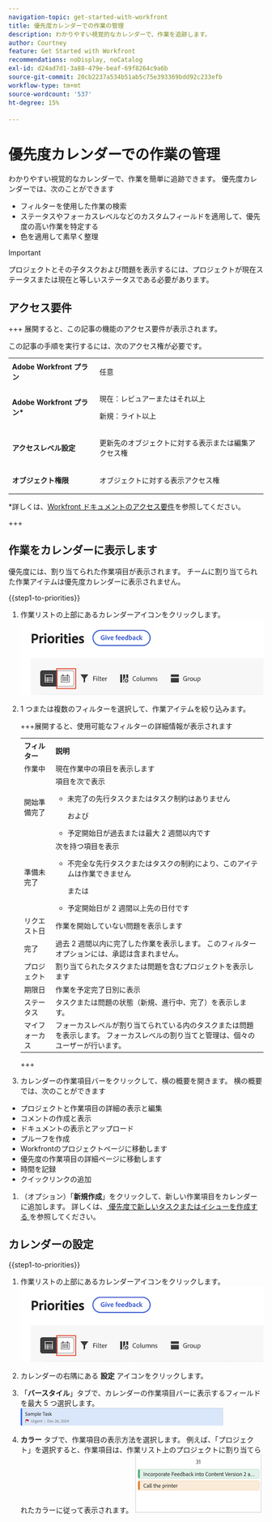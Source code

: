 ```yaml
---
navigation-topic: get-started-with-workfront
title: 優先度カレンダーでの作業の管理
description: わかりやすい視覚的なカレンダーで、作業を追跡します。
author: Courtney
feature: Get Started with Workfront
recommendations: noDisplay, noCatalog
exl-id: d24ad7d1-3a88-479e-beaf-69f8264c9a6b
source-git-commit: 20cb2237a534b51ab5c75e393369bdd92c233efb
workflow-type: tm+mt
source-wordcount: '537'
ht-degree: 15%

---
```


# 優先度カレンダーでの作業の管理

わかりやすい視覚的なカレンダーで、作業を簡単に追跡できます。 優先度カレンダーでは、次のことができます

* フィルターを使用した作業の検索
* ステータスやフォーカスレベルなどのカスタムフィールドを適用して、優先度の高い作業を特定する
* 色を適用して素早く整理

>[!IMPORTANT]
>
>プロジェクトとその子タスクおよび問題を表示するには、プロジェクトが現在ステータスまたは現在と等しいステータスである必要があります。


## アクセス要件

+++ 展開すると、この記事の機能のアクセス要件が表示されます。

この記事の手順を実行するには、次のアクセス権が必要です。

<table style="table-layout:auto"> 
 <col> 
 </col> 
 <col> 
 </col> 
 <tbody> 
  <tr> 
   <td role="rowheader"><strong>Adobe Workfront プラン</strong></td> 
   <td> <p>任意</p> </td> 
  </tr> 
  <tr> 
   <td role="rowheader"><strong>Adobe Workfront プラン*</strong></td> 
   <td> 
   <p>現在：レビュアーまたはそれ以上</p>
   <p>新規：ライト以上</p> 
   </td> 
  </tr> 
  <tr> 
   <td role="rowheader"><strong>アクセスレベル設定</strong></td> 
   <td> <p>更新先のオブジェクトに対する表示または編集アクセス権</p></td> 
  </tr> 
  <tr> 
   <td role="rowheader"><strong>オブジェクト権限</strong></td> 
   <td> <p>オブジェクトに対する表示アクセス権</p></td> 
  </tr> 
 </tbody> 
</table>

*詳しくは、[Workfront ドキュメントのアクセス要件](/help/quicksilver/administration-and-setup/add-users/access-levels-and-object-permissions/access-level-requirements-in-documentation.md)を参照してください。

+++

## 作業をカレンダーに表示します

優先度には、割り当てられた作業項目が表示されます。 チームに割り当てられた作業アイテムは優先度カレンダーに表示されません。

{{step1-to-priorities}}

1. 作業リストの上部にあるカレンダーアイコンをクリックします。
   ![ カレンダーアイコン ](assets/calendar-tab.png)
1. 1 つまたは複数のフィルターを選択して、作業アイテムを絞り込みます。

   +++展開すると、使用可能なフィルターの詳細情報が表示されます
   <table>
    <tbody>
    <tr>
    <th>フィルター</th>
    <th>説明</th>
    </tr>
        <tr>
        <td>作業中</td>
        <td>現在作業中の項目を表示します</td>
        </tr>
        <tr>
        <td>開始準備完了</td>
        <td>項目を次で表示 
        <ul>
        <li>未完了の先行タスクまたはタスク制約はありません</li>
        <p>および</p>
        <li>予定開始日が過去または最大 2 週間以内です</li>
        </ul>
        </td>
        </tr>
        <tr>
        <td>準備未完了</td>
        <td>次を持つ項目を表示
        <ul>
        <li>不完全な先行タスクまたはタスクの制約により、このアイテムは作業できません</li>
        <p>または</p>
        <li>予定開始日が 2 週間以上先の日付です</li>
        </ul>
        </td>
        </tr>
        <tr>
        <td>リクエスト日</td>
        <td>作業を開始していない問題を表示します</td>
        </tr>
        <td>完了</td>
        <td>過去 2 週間以内に完了した作業を表示します。 このフィルターオプションには、承認は含まれません。</td>
        </tr>
        <tr>
        <td>プロジェクト</td>
        <td>割り当てられたタスクまたは問題を含むプロジェクトを表示します</td>
        </tr>
        <tr>
        <td>期限日</td>
        <td>作業を予定完了日別に表示</td>
        </tr>
        <tr>
        <td>ステータス</td>
        <td>タスクまたは問題の状態（新規、進行中、完了）を表示します。</td>
        </tr>
        <tr>
        <td>マイフォーカス</td>
        <td>フォーカスレベルが割り当てられている内のタスクまたは問題を表示します。 フォーカスレベルの割り当てと管理は、個々のユーザーが行います。</td>
        </tr>
    </tbody>
    </table>

   +++

1. カレンダーの作業項目バーをクリックして、横の概要を開きます。 横の概要では、次のことができます

* プロジェクトと作業項目の詳細の表示と編集
* コメントの作成と表示
* ドキュメントの表示とアップロード
* プルーフを作成
* Workfrontのプロジェクトページに移動します
* 優先度の作業項目の詳細ページに移動します
* 時間を記録
* クイックリンクの追加

1. （オプション）「**新規作成**」をクリックして、新しい作業項目をカレンダーに追加します。 詳しくは、[ 優先度で新しいタスクまたはイシューを作成する ](/help/quicksilver/workfront-basics/priorities/create-task-issue-priorities.md) を参照してください。

## カレンダーの設定

{{step1-to-priorities}}

1. 作業リストの上部にあるカレンダーアイコンをクリックします。
   ![ カレンダーアイコン ](assets/calendar-tab.png)
1. カレンダーの右隅にある **設定** アイコンをクリックします。

1. 「**バースタイル**」タブで、カレンダーの作業項目バーに表示するフィールドを最大 5 つ選択します。
   ![ サンプルバー ](assets/sample-task-for-field-config.png)

1. **カラー** タブで、作業項目の表示方法を選択します。 例えば、「プロジェクト」を選択すると、作業項目は、作業リスト上のプロジェクトに割り当てられたカラーに従って表示されます。
   ![ サンプルカラープロジェクト ](assets/sample-calendar-projects.png)

